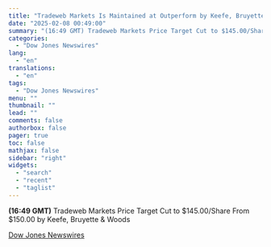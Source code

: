 ```yaml
---
title: "Tradeweb Markets Is Maintained at Outperform by Keefe, Bruyette & Woods"
date: "2025-02-08 00:49:00"
summary: "(16:49 GMT) Tradeweb Markets Price Target Cut to $145.00/Share From $150.00 by Keefe, Bruyette &amp; Woods"
categories:
  - "Dow Jones Newswires"
lang:
  - "en"
translations:
  - "en"
tags:
  - "Dow Jones Newswires"
menu: ""
thumbnail: ""
lead: ""
comments: false
authorbox: false
pager: true
toc: false
mathjax: false
sidebar: "right"
widgets:
  - "search"
  - "recent"
  - "taglist"
---
```


**(16:49 GMT)** Tradeweb Markets Price Target Cut to $145.00/Share From $150.00 by Keefe, Bruyette & Woods

[Dow Jones Newswires](https://www.tradingview.com/news/DJN_DN20250207008165:0/)
